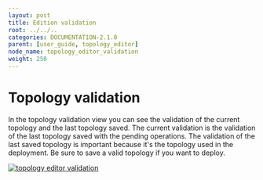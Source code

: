 ```yaml
---
layout: post
title: Edition validation
root: ../../..
categories: DOCUMENTATION-2.1.0
parent: [user_guide, topology_editor]
node_name: topology_editor_validation
weight: 250
---
```


# Topology validation

In the topology validation  view you can see the validation of the current topology and the last topology saved.
The current validation is the validation of the last topology saved with the pending operations.
The validation of the last saved topology is important because it's the topology used in the deployment.
Be sure to save a valid topology if you want to deploy.

[![topology editor validation](../../images/2.1.0/user_guide/topology_editor/topology_editor_validation.png)](../../images/2.1.0/user_guide/topology_editor/topology_editor_validation.png)
